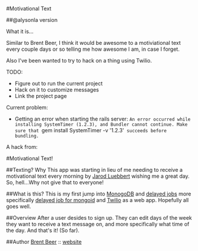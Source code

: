 #Motivational Text 

##@alysonla version

What it is...

Similar to Brent Beer, I think it would be awesome to a motiviational text every couple days or so telling me how awesome I am, in case I forget. 

Also I've been wanted to try to hack on a thing using Twilio. 

TODO:

* Figure out to run the current project 
* Hack on it to customize messages
* Link the project page

Current problem: 

* Getting an error when starting the rails server: 
`An error occurred while installing SystemTimer (1.2.3), and Bundler cannot continue.
Make sure that `gem install SystemTimer -v '1.2.3'` succeeds before bundling.`

A hack from: 

#Motivational Text!

##Texting? Why
This app was starting in lieu of me needing to receive a motivational
text every morning by [Jarod Luebbert](http://github.com/jarodl) wishing me a great
day. So, hell...Why not give that to everyone!

##What is this?
This is my first jump into [MonogoDB](http://www.mongodb.org/) and 
[delayed jobs](https://github.com/collectiveidea/delayed_job) more specifically
[delayed job for mongoid](https://github.com/collectiveidea/delayed_job_mongoid)
and [Twilio](http://twilio.com) as a web app. Hopefully all goes well.

##Overview
After a user desides to sign up. They can edit days of the week they want 
to receive a text message on, and more specifically what time of the day.
And that's it! (So far).

##Author
[Brent Beer](http://github.com/brntbeer) :: [website](http://brntbeer.com)

